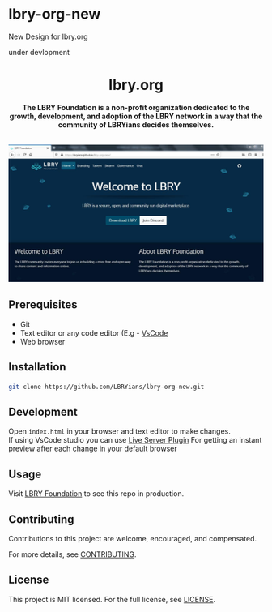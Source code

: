# lbry-org-new
New Design for lbry.org

under devlopment

<h1 align="center">lbry.org</h1>

<div align="center">
  <strong>The LBRY Foundation is a non-profit organization dedicated to the growth, development, and adoption of the LBRY network in a way that the community of LBRYians decides themselves.</strong>
</div> <br>


  ![Screenshot](./img/lbry-foundation.JPG)




## Prerequisites
- Git 
- Text editor or any code editor (E.g - [VsCode](https://code.visualstudio.com/download) 
- Web browser

## Installation
```bash
git clone https://github.com/LBRYians/lbry-org-new.git
```

## Development
Open `index.html` in your browser and text editor to make changes. <br>
If using VsCode studio you can use [Live Server Plugin](https://marketplace.visualstudio.com/items?itemName=ritwickdey.LiveServer) For getting an instant preview after each change in your default browser

## Usage
Visit [LBRY Foundation](https://lbryians.github.io/lbry-org-new/) to see this repo in production.

## Contributing
Contributions to this project are welcome, encouraged, and compensated.

For more details, see [CONTRIBUTING](https://lbry.tech/contribute).

## License
This project is MIT licensed. For the full license, see [LICENSE](LICENSE).
